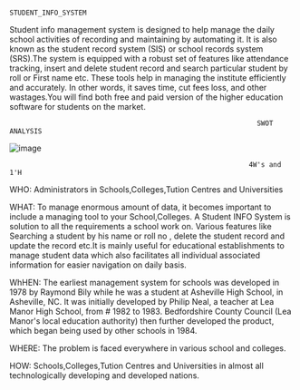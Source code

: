                                                            STUDENT_INFO_SYSTEM     
Student info management system is designed to help manage the daily school activities of recording and maintaining by automating it. It is also known as the student record system (SIS) or school records system (SRS).The system is equipped with a robust set of features like attendance tracking, insert and delete student record and search particular student by roll or First name etc. These tools help in managing the institute efficiently and accurately. In other words, it saves time, cut fees loss, and other wastages.You will find both free and paid version of the higher education software for students on the market. 


                                                                 SWOT ANALYSIS
                                                                 
   ![image](https://user-images.githubusercontent.com/81459871/132116559-288f9fff-4a8a-465c-b489-6c1f7d565e6c.png)
                                                               
                                                               
                                                               4W's and 1'H
                                                               
WHO:  Administrators in Schools,Colleges,Tution Centres and Universities


WHAT: To manage enormous amount of data, it becomes important to include a managing tool to your School,Colleges. A Student INFO System is solution to all the requirements a school work on. Various features like Searching a student by his name or roll no , delete the student record and update the record etc.It is mainly useful for educational establishments to manage student data which also facilitates all individual associated information for easier navigation on daily basis. 


WhHEN:  The earliest management system for schools was developed in 1978 by Raymond Bily while he was a student at Asheville High School, in Asheville, NC. It was initially developed by Philip Neal, a teacher at Lea Manor High School, from # 1982 to 1983. Bedfordshire County Council (Lea Manor's local education authority) then further developed the product, which began being used by other schools in 1984.


WHERE:  The problem is faced everywhere in various school and colleges.


HOW:  Schools,Colleges,Tution Centres and Universities in almost all technologically developing and developed nations.

